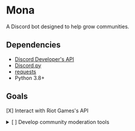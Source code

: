 # Mona
A Discord bot designed to help grow communities.

## Dependencies
- [Discord Developer's API](https://discord.com/developers/applications)
- [Discord.py](https://github.com/rapptz/discord.py)
- [requests](https://github.com/psf/requests)
- Python 3.8+

## Goals
[X] Interact with Riot Games's API

<details>
    <summary>[ ] Develop community moderation tools</summary>

    ### Community Tools
    [ ] Add Punishment System
    [ ] Message Spam Filtering
    [ ] Safety-promoting features (Remove embeds and re-link to article using the check_url() function)
</details>


